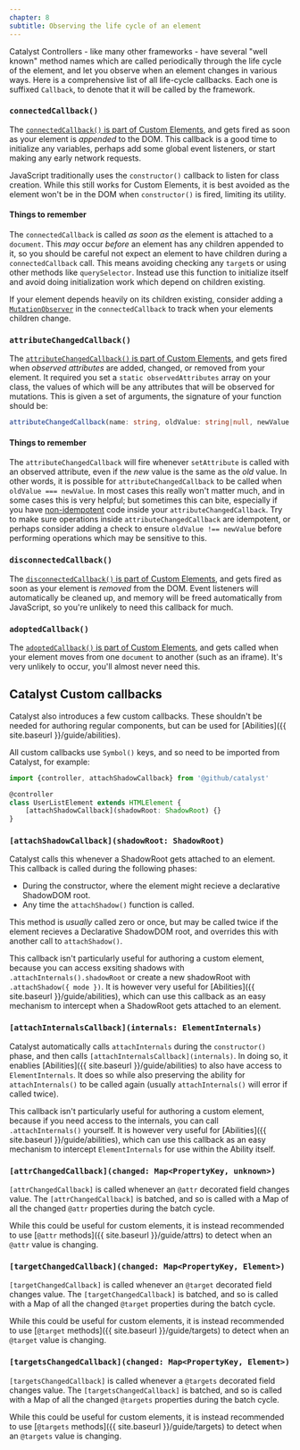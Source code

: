 ```yaml
---
chapter: 8
subtitle: Observing the life cycle of an element
---
```


Catalyst Controllers - like many other frameworks - have several "well known" method names which are called periodically through the life cycle of the element, and let you observe when an element changes in various ways. Here is a comprehensive list of all life-cycle callbacks. Each one is suffixed `Callback`, to denote that it will be called by the framework.

### `connectedCallback()`

The [`connectedCallback()` is part of Custom Elements][ce-callbacks], and gets fired as soon as your element is _appended_ to the DOM. This callback is a good time to initialize any variables, perhaps add some global event listeners, or start making any early network requests.

JavaScript traditionally uses the `constructor()` callback to listen for class creation. While this still works for Custom Elements, it is best avoided as the element won't be in the DOM when `constructor()` is fired, limiting its utility.

#### Things to remember

The `connectedCallback` is called _as soon as_ the element is attached to a `document`. This _may_ occur _before_ an element has any children appended to it, so you should be careful not expect an element to have children during a `connectedCallback` call. This means avoiding checking any `target`s or using other methods like `querySelector`. Instead use this function to initialize itself and avoid doing initialization work which depend on children existing.

If your element depends heavily on its children existing, consider adding a [`MutationObserver`](https://developer.mozilla.org/en-US/docs/Web/API/MutationObserver) in the `connectedCallback` to track when your elements children change.

### `attributeChangedCallback()`

The [`attributeChangedCallback()` is part of Custom Elements][ce-callbacks], and gets fired when _observed attributes_ are added, changed, or removed from your element. It required you set a `static observedAttributes` array on your class, the values of which will be any attributes that will be observed for mutations. This is given a set of arguments, the signature of your function should be:

```typescript
attributeChangedCallback(name: string, oldValue: string|null, newValue: string|null): void {}
```

#### Things to remember

The `attributeChangedCallback` will fire whenever `setAttribute` is called with an observed attribute, even if the _new_ value is the same as the _old_ value. In other words, it is possible for `attributeChangedCallback` to be called when `oldValue === newValue`. In most cases this really won't matter much, and in some cases this is very helpful; but sometimes this can bite, especially if you have [non-idempotent](https://en.wikipedia.org/wiki/Idempotence#Computer_science_examples) code inside your `attributeChangedCallback`. Try to make sure operations inside `attributeChangedCallback` are idempotent, or perhaps consider adding a check to ensure `oldValue !== newValue` before performing operations which may be sensitive to this.

### `disconnectedCallback()`

The [`disconnectedCallback()` is part of Custom Elements][ce-callbacks], and gets fired as soon as your element is _removed_ from the DOM. Event listeners will automatically be cleaned up, and memory will be freed automatically from JavaScript, so you're unlikely to need this callback for much.

### `adoptedCallback()`

The [`adoptedCallback()` is part of Custom Elements][ce-callbacks], and gets called when your element moves from one `document` to another (such as an iframe). It's very unlikely to occur, you'll almost never need this.

[ce-callbacks]: https://developer.mozilla.org/en-US/docs/Web/Web_Components/Using_custom_elements#Using_the_lifecycle_callbacks

## Catalyst Custom callbacks

Catalyst also introduces a few custom callbacks. These shouldn't be needed for authoring regular components, but can be used for [Abilities]({{ site.baseurl }}/guide/abilities).

All custom callbacks use `Symbol()` keys, and so need to be imported from Catalyst, for example:

```typescript
import {controller, attachShadowCallback} from '@github/catalyst'

@controller
class UserListElement extends HTMLElement {
    [attachShadowCallback](shadowRoot: ShadowRoot) {}
}
```

### `[attachShadowCallback](shadowRoot: ShadowRoot)`

Catalyst calls this whenever a ShadowRoot gets attached to an element. This callback is called during the following phases:

 - During the constructor, where the element might recieve a declarative ShadowDOM root.
 - Any time the `attachShadow()` function is called.

This method is _usually_ called zero or once, but may be called twice if the element recieves a Declarative ShadowDOM root, and overrides this with another call to `attachShadow()`.

This callback isn't particularly useful for authoring a custom element, because you can access exsiting shadows with `.attachInternals().shadowRoot` or create a new shadowRoot with `.attachShadow({ mode })`. It is however very useful for [Abilities]({{ site.baseurl }}/guide/abilities), which can use this callback as an easy mechanism to intercept when a ShadowRoot gets attached to an element.

### `[attachInternalsCallback](internals: ElementInternals)`

Catalyst automatically calls `attachInternals` during the `constructor()` phase, and then calls `[attachInternalsCallback](internals)`. In doing so, it enablies [Abilities]({{ site.baseurl }}/guide/abilities) to also have access to `ElementInternals`. It does so while also preserving the ability for `attachInternals()` to be called again (usually `attachInternals()` will error if called twice).

This callback isn't particularly useful for authoring a custom element, because if you need access to the internals, you can call `.attachInternals()` yourself. It is however very useful for [Abilities]({{ site.baseurl }}/guide/abilities), which can use this callback as an easy mechanism to intercept `ElementInternals` for use within the Ability itself.

### `[attrChangedCallback](changed: Map<PropertyKey, unknown>)`

`[attrChangedCallback]` is called whenever an `@attr` decorated field changes value. The `[attrChangedCallback]` is batched, and so is called with a Map of all the changed `@attr` properties during the batch cycle.

While this could be useful for custom elements, it is instead recommended to use [`@attr` methods]({{ site.baseurl }}/guide/attrs) to detect when an `@attr` value is changing.

### `[targetChangedCallback](changed: Map<PropertyKey, Element>)`

`[targetChangedCallback]` is called whenever an `@target` decorated field changes value. The `[targetChangedCallback]` is batched, and so is called with a Map of all the changed `@target` properties during the batch cycle.

While this could be useful for custom elements, it is instead recommended to use [`@target` methods]({{ site.baseurl }}/guide/targets) to detect when an `@target` value is changing.

### `[targetsChangedCallback](changed: Map<PropertyKey, Element>)`

`[targetsChangedCallback]` is called whenever a `@targets` decorated field changes value. The `[targetsChangedCallback]` is batched, and so is called with a Map of all the changed `@targets` properties during the batch cycle.

While this could be useful for custom elements, it is instead recommended to use [`@targets` methods]({{ site.baseurl }}/guide/targets) to detect when an `@targets` value is changing.